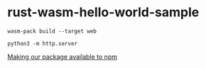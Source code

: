 # rust-wasm-hello-world-sample

`wasm-pack build --target web`

`python3 -m http.server`

[Making our package available to npm](https://developer.mozilla.org/en-US/docs/WebAssembly/Rust_to_wasm#making_our_package_available_to_npm)
